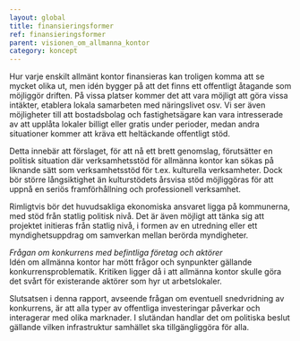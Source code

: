 ```yaml
---
layout: global
title: finansieringsformer
ref: finansieringsformer
parent: visionen_om_allmanna_kontor
category: koncept
---
```


Hur varje enskilt allmänt kontor finansieras kan troligen komma att se mycket olika ut, men idén bygger på att det finns ett offentligt åtagande som möjliggör driften. På vissa platser kommer det att vara möjligt att göra vissa intäkter, etablera lokala samarbeten med näringslivet osv. Vi ser även möjligheter till att bostadsbolag och fastighetsägare kan vara intresserade av att upplåta lokaler billigt eller gratis under perioder, medan andra situationer kommer att kräva ett heltäckande offentligt stöd. 
	
Detta innebär att förslaget, för att nå ett brett genomslag, förutsätter en politisk situation där verksamhetsstöd för allmänna kontor kan sökas på liknande sätt som verksamhetsstöd för t.ex. kulturella verksamheter. Dock bör större långsiktighet än kulturstödets årsvisa stöd möjliggöras för att uppnå en seriös framförhållning och professionell verksamhet. 
	
Rimligtvis bör det huvudsakliga ekonomiska ansvaret ligga på kommunerna, med stöd från statlig politisk nivå. Det är även möjligt att tänka sig att projektet initieras från statlig nivå, i formen av en utredning eller ett myndighetsuppdrag om samverkan mellan berörda myndigheter.

*Frågan om konkurrens med befintliga företag och aktörer*  
Idén om allmänna kontor har mött frågor och synpunkter gällande konkurrensproblematik. Kritiken ligger då i att allmänna kontor skulle göra det svårt för existerande aktörer som hyr ut arbetslokaler.
	
Slutsatsen i denna rapport, avseende frågan om eventuell snedvridning av konkurrens, är att alla typer av offentliga investeringar påverkar och interagerar med olika marknader. I slutändan handlar det om politiska beslut gällande vilken infrastruktur samhället ska tillgängliggöra för alla.